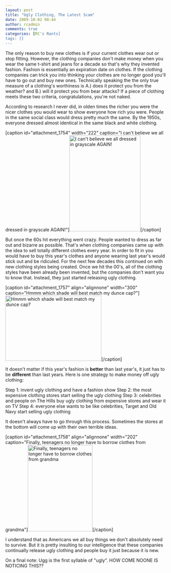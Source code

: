 ```yaml
---
layout: post
title: "Ugly Clothing, The Latest Scam"
date: 2009-10-02 08:44
author: rcadmin
comments: true
categories: [RC's Rants]
tags: []
---
```

The only reason to buy new clothes is if your current clothes wear out or stop fitting. However, the clothing companies don't make money when you wear the same t-shirt and jeans for a decade so that's why they invented fashion. Fashion is essentially an expiration date on clothes. If the clothing companies can trick you into thinking your clothes are no longer good you'll have to go out and buy new ones. Technically speaking the the only true measure of a clothing's worthiness is A.) does it protect you from the weather? and B.) will it protect you from bear attacks? If a piece of clothing meets these two criteria, congratulations, you're not naked. 

According to research I never did, in olden times the richer you were the nicer clothes you would wear to show everyone how rich you were. People in the same social class would dress pretty much the same. By the 1950s, everyone dressed almost identical in the same black and white clothing. 

[caption id="attachment_1754" width="222" caption="I can\'t believe we all dressed in grayscale AGAIN!"]<img src="http://bitsmack.com/wp/wp-content/uploads/2009/09/1950s_women_large-222x300.jpg" alt="I can&#039;t believe we all dressed in grayscale AGAIN!" title="" width="222" height="300" class="size-medium wp-image-1754" />[/caption]

But once the 60s hit everything went crazy. People wanted to dress as far out and bizarre as possible. That's when clothing companies came up with the idea to sell totally different clothes every year. In order to fit in you would have to buy this year's clothes and anyone wearing last year's would stick out and be ridiculed. For the next few decades this continued on with new clothing styles being created. Once we hit the 00's, all of the clothing styles have been already been invented, but the companies don't want you to know that. Instead, they just started releasing ugly clothing. 

[caption id="attachment_1757" align="alignnone" width="300" caption="Hmmm which shade will best match my dunce cap?"]<img src="http://bitsmack.com/wp/wp-content/uploads/2009/09/Photo_061408_002.jpg-20080614-204759-300x204.jpg" alt="Hmmm which shade will best match my dunce cap?" title="" width="300" height="204" class="size-medium wp-image-1757" />[/caption]

It doesn't matter if this year's fashion is <strong>better</strong> than last year's, it just has to be <strong>different</strong> than last years. Here is one strategy to make money off ugly clothing:

Step 1: invent ugly clothing and have a fashion show
Step 2: the most expensive clothing stores start selling the ugly clothing
Step 3: celebrities and people on The Hills buy ugly clothing from expensive stores and wear it on TV
Step 4: everyone else wants to be like celebrities, Target and Old Navy start selling ugly clothing

It doesn't always have to go through this process. Sometimes the stores at the bottom will come up with their own terrible ideas. 

[caption id="attachment_1758" align="alignnone" width="202" caption="Finally, teenagers no longer have to borrow clothes from grandma"]<img src="http://bitsmack.com/wp/wp-content/uploads/2009/09/on696853-01qlv01.jpg" alt="Finally, teenagers no longer have to borrow clothes from grandma" title="" width="202" height="270" class="size-full wp-image-1758" />[/caption]

I understand that as Americans we all buy things we don't absolutely need to survive. But it is pretty insulting to our intelligence that these companies continually release ugly clothing and people buy it just because it is new. 

On a final note: Ugg is the first syllable of "ugly". HOW COME NOONE IS NOTICING THIS??
